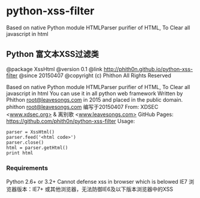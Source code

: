 # python-xss-filter
Based on native Python module HTMLParser purifier of HTML, To Clear all javascript in html

## Python 富文本XSS过滤类
@package XssHtml
@version 0.1
@link http://phith0n.github.io/python-xss-filter
@since 20150407
@copyright (c) Phithon All Rights Reserved

Based on native Python module HTMLParser purifier of HTML, To Clear all javascript in html
You can use it in all python web framework
Written by Phithon <root@leavesongs.com> in 2015 and placed in the public domain.
phithon <root@leavesongs.com> 编写于20150407
From: XDSEC <www.xdsec.org> & 离别歌 <www.leavesongs.com>
GitHub Pages: https://github.com/phith0n/python-xss-filter
Usage:

	parser = XssHtml()
	parser.feed('<html code>')
	parser.close()
	html = parser.getHtml()
	print html


### Requirements
Python 2.6+ or 3.2+
Cannot defense xss in browser which is belowed IE7
浏览器版本：IE7+ 或其他浏览器，无法防御IE6及以下版本浏览器中的XSS
